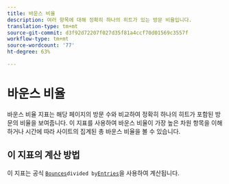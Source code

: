 ```yaml
---
title: 바운스 비율
description: 여러 항목에 대해 정확히 하나의 히트가 있는 방문 비율입니다.
translation-type: tm+mt
source-git-commit: d3f92d72207f027d35f81a4ccf70d01569c3557f
workflow-type: tm+mt
source-wordcount: '77'
ht-degree: 63%

---
```



# 바운스 비율

바운스 비율 지표는 해당 페이지의 방문 수와 비교하여 정확히 하나의 히트가 포함된 방문의 비율을 보여줍니다. 이 지표를 사용하여 바운스 비율이 가장 높은 차원 항목을 이해하거나 시간에 따라 사이트의 집계된 총 바운스 비율을 볼 수 있습니다.

## 이 지표의 계산 방법

이 지표는 공식 [`Bounces`](bounces.md)` divided by `[`Entries`](entries.md)을 사용하여 계산됩니다.
